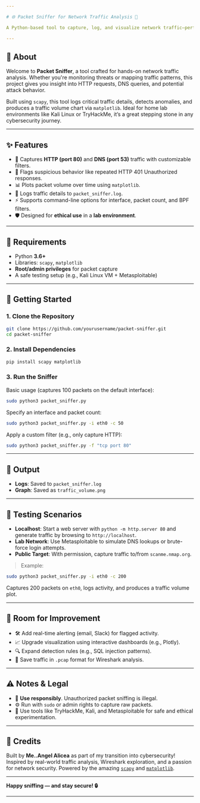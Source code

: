 ```yaml
---

# 🌐 Packet Sniffer for Network Traffic Analysis 🚨

A Python-based tool to capture, log, and visualize network traffic—perfect for cybersecurity enthusiasts, SOC analysts, and aspiring penetration testers. This sniffer detects suspicious activity such as potential brute-force attacks, captures DNS/HTTP traffic, and even visualizes packet volume in real time.

---
```


## 📌 About

Welcome to **Packet Sniffer**, a tool crafted for hands-on network traffic analysis. Whether you're monitoring threats or mapping traffic patterns, this project gives you insight into HTTP requests, DNS queries, and potential attack behavior.

Built using `scapy`, this tool logs critical traffic details, detects anomalies, and produces a traffic volume chart via `matplotlib`. Ideal for home lab environments like Kali Linux or TryHackMe, it’s a great stepping stone in any cybersecurity journey.

---

## ✨ Features

* 🎯 Captures **HTTP (port 80)** and **DNS (port 53)** traffic with customizable filters.
* 🚨 Flags suspicious behavior like repeated HTTP 401 Unauthorized responses.
* 📊 Plots packet volume over time using `matplotlib`.
* 📝 Logs traffic details to `packet_sniffer.log`.
* ⚡ Supports command-line options for interface, packet count, and BPF filters.
* 🛡️ Designed for **ethical use** in a **lab environment**.

---

## 🧰 Requirements

* Python **3.6+**
* Libraries: `scapy`, `matplotlib`
* **Root/admin privileges** for packet capture
* A safe testing setup (e.g., Kali Linux VM + Metasploitable)

---

## 🚀 Getting Started

### 1. Clone the Repository

```bash
git clone https://github.com/yourusername/packet-sniffer.git
cd packet-sniffer
```

### 2. Install Dependencies

```bash
pip install scapy matplotlib
```

### 3. Run the Sniffer

Basic usage (captures 100 packets on the default interface):

```bash
sudo python3 packet_sniffer.py
```

Specify an interface and packet count:

```bash
sudo python3 packet_sniffer.py -i eth0 -c 50
```

Apply a custom filter (e.g., only capture HTTP):

```bash
sudo python3 packet_sniffer.py -f "tcp port 80"
```

---

## 📂 Output

* **Logs**: Saved to `packet_sniffer.log`
* **Graph**: Saved as `traffic_volume.png`

---

## 🧪 Testing Scenarios

* **Localhost**: Start a web server with `python -m http.server 80` and generate traffic by browsing to `http://localhost`.
* **Lab Network**: Use Metasploitable to simulate DNS lookups or brute-force login attempts.
* **Public Target**: With permission, capture traffic to/from `scanme.nmap.org`.

> Example:

```bash
sudo python3 packet_sniffer.py -i eth0 -c 200
```

Captures 200 packets on `eth0`, logs activity, and produces a traffic volume plot.

---

## 🔧 Room for Improvement

* 🛠 Add real-time alerting (email, Slack) for flagged activity.
* 📈 Upgrade visualization using interactive dashboards (e.g., Plotly).
* 🔍 Expand detection rules (e.g., SQL injection patterns).
* 🧩 Save traffic in `.pcap` format for Wireshark analysis.

---

## ⚠️ Notes & Legal

* 🚫 **Use responsibly**. Unauthorized packet sniffing is illegal.
* ⚙️ Run with `sudo` or admin rights to capture raw packets.
* 🧪 Use tools like TryHackMe, Kali, and Metasploitable for safe and ethical experimentation.

---

## 👤 Credits

Built by **Me..Angel Alicea** as part of my transition into cybersecurity!
Inspired by real-world traffic analysis, Wireshark exploration, and a passion for network security.
Powered by the amazing [`scapy`](https://scapy.net/) and [`matplotlib`](https://matplotlib.org/).

---

**Happy sniffing — and stay secure! 🔒**

---
